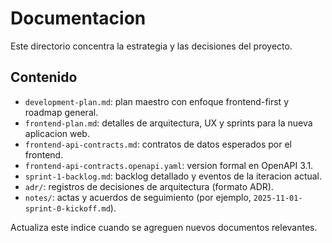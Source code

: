# Documentacion

Este directorio concentra la estrategia y las decisiones del proyecto.

## Contenido
- `development-plan.md`: plan maestro con enfoque frontend-first y roadmap general.
- `frontend-plan.md`: detalles de arquitectura, UX y sprints para la nueva aplicacion web.
- `frontend-api-contracts.md`: contratos de datos esperados por el frontend.
- `frontend-api-contracts.openapi.yaml`: version formal en OpenAPI 3.1.
- `sprint-1-backlog.md`: backlog detallado y eventos de la iteracion actual.
- `adr/`: registros de decisiones de arquitectura (formato ADR).
- `notes/`: actas y acuerdos de seguimiento (por ejemplo, `2025-11-01-sprint-0-kickoff.md`).

Actualiza este indice cuando se agreguen nuevos documentos relevantes.
